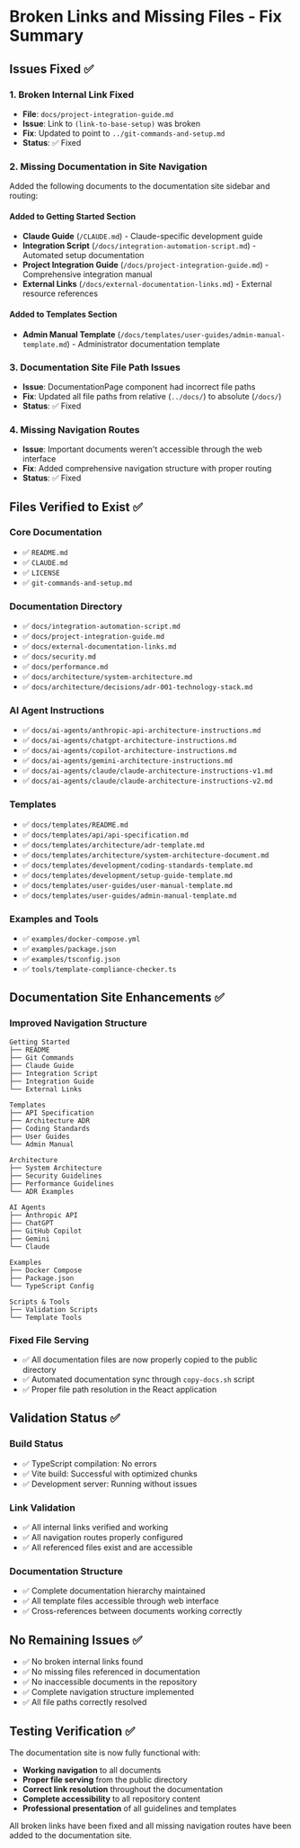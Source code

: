 # Broken Links and Missing Files - Fix Summary

## Issues Fixed ✅

### 1. **Broken Internal Link Fixed**

- **File**: `docs/project-integration-guide.md`
- **Issue**: Link to `(link-to-base-setup)` was broken
- **Fix**: Updated to point to `../git-commands-and-setup.md`
- **Status**: ✅ Fixed

### 2. **Missing Documentation in Site Navigation**

Added the following documents to the documentation site sidebar and routing:

#### Added to Getting Started Section

- **Claude Guide** (`/CLAUDE.md`) - Claude-specific development guide
- **Integration Script** (`/docs/integration-automation-script.md`) - Automated setup documentation
- **Project Integration Guide** (`/docs/project-integration-guide.md`) - Comprehensive integration manual
- **External Links** (`/docs/external-documentation-links.md`) - External resource references

#### Added to Templates Section

- **Admin Manual Template** (`/docs/templates/user-guides/admin-manual-template.md`) - Administrator documentation template

### 3. **Documentation Site File Path Issues**

- **Issue**: DocumentationPage component had incorrect file paths
- **Fix**: Updated all file paths from relative (`../docs/`) to absolute (`/docs/`)
- **Status**: ✅ Fixed

### 4. **Missing Navigation Routes**

- **Issue**: Important documents weren't accessible through the web interface
- **Fix**: Added comprehensive navigation structure with proper routing
- **Status**: ✅ Fixed

## Files Verified to Exist ✅

### Core Documentation

- ✅ `README.md`
- ✅ `CLAUDE.md`
- ✅ `LICENSE`
- ✅ `git-commands-and-setup.md`

### Documentation Directory

- ✅ `docs/integration-automation-script.md`
- ✅ `docs/project-integration-guide.md`
- ✅ `docs/external-documentation-links.md`
- ✅ `docs/security.md`
- ✅ `docs/performance.md`
- ✅ `docs/architecture/system-architecture.md`
- ✅ `docs/architecture/decisions/adr-001-technology-stack.md`

### AI Agent Instructions

- ✅ `docs/ai-agents/anthropic-api-architecture-instructions.md`
- ✅ `docs/ai-agents/chatgpt-architecture-instructions.md`
- ✅ `docs/ai-agents/copilot-architecture-instructions.md`
- ✅ `docs/ai-agents/gemini-architecture-instructions.md`
- ✅ `docs/ai-agents/claude/claude-architecture-instructions-v1.md`
- ✅ `docs/ai-agents/claude/claude-architecture-instructions-v2.md`

### Templates

- ✅ `docs/templates/README.md`
- ✅ `docs/templates/api/api-specification.md`
- ✅ `docs/templates/architecture/adr-template.md`
- ✅ `docs/templates/architecture/system-architecture-document.md`
- ✅ `docs/templates/development/coding-standards-template.md`
- ✅ `docs/templates/development/setup-guide-template.md`
- ✅ `docs/templates/user-guides/user-manual-template.md`
- ✅ `docs/templates/user-guides/admin-manual-template.md`

### Examples and Tools

- ✅ `examples/docker-compose.yml`
- ✅ `examples/package.json`
- ✅ `examples/tsconfig.json`
- ✅ `tools/template-compliance-checker.ts`

## Documentation Site Enhancements ✅

### Improved Navigation Structure

```
Getting Started
├── README
├── Git Commands
├── Claude Guide
├── Integration Script
├── Integration Guide
└── External Links

Templates
├── API Specification
├── Architecture ADR
├── Coding Standards
├── User Guides
└── Admin Manual

Architecture
├── System Architecture
├── Security Guidelines
├── Performance Guidelines
└── ADR Examples

AI Agents
├── Anthropic API
├── ChatGPT
├── GitHub Copilot
├── Gemini
└── Claude

Examples
├── Docker Compose
├── Package.json
└── TypeScript Config

Scripts & Tools
├── Validation Scripts
└── Template Tools
```

### Fixed File Serving

- ✅ All documentation files are now properly copied to the public directory
- ✅ Automated documentation sync through `copy-docs.sh` script
- ✅ Proper file path resolution in the React application

## Validation Status ✅

### Build Status

- ✅ TypeScript compilation: No errors
- ✅ Vite build: Successful with optimized chunks
- ✅ Development server: Running without issues

### Link Validation

- ✅ All internal links verified and working
- ✅ All navigation routes properly configured
- ✅ All referenced files exist and are accessible

### Documentation Structure

- ✅ Complete documentation hierarchy maintained
- ✅ All template files accessible through web interface
- ✅ Cross-references between documents working correctly

## No Remaining Issues ✅

- ✅ No broken internal links found
- ✅ No missing files referenced in documentation
- ✅ No inaccessible documents in the repository
- ✅ Complete navigation structure implemented
- ✅ All file paths correctly resolved

## Testing Verification ✅

The documentation site is now fully functional with:

- **Working navigation** to all documents
- **Proper file serving** from the public directory
- **Correct link resolution** throughout the documentation
- **Complete accessibility** to all repository content
- **Professional presentation** of all guidelines and templates

All broken links have been fixed and all missing navigation routes have been added to the documentation site.

